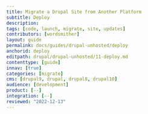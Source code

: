 ```yaml
---
title: Migrate a Drupal Site from Another Platform
subtitle: Deploy
description: 
tags: [code, launch, migrate, site, updates]
contributors: [wordsmither]
layout: guide
permalink: docs/guides/drupal-unhosted/deploy
anchorid: deploy
editpath: drupal/drupal-unhosted/11-deploy.md
contenttype: [guide]
innav: [true]
categories: [migrate]
cms: [drupal9, drupal, drupal8, drupal10]
audience: [development]
product: [--]
integration: [--]
reviewed: "2022-12-13"
---
```


<Partial file="drupal/deploy-using-launch.md" />
